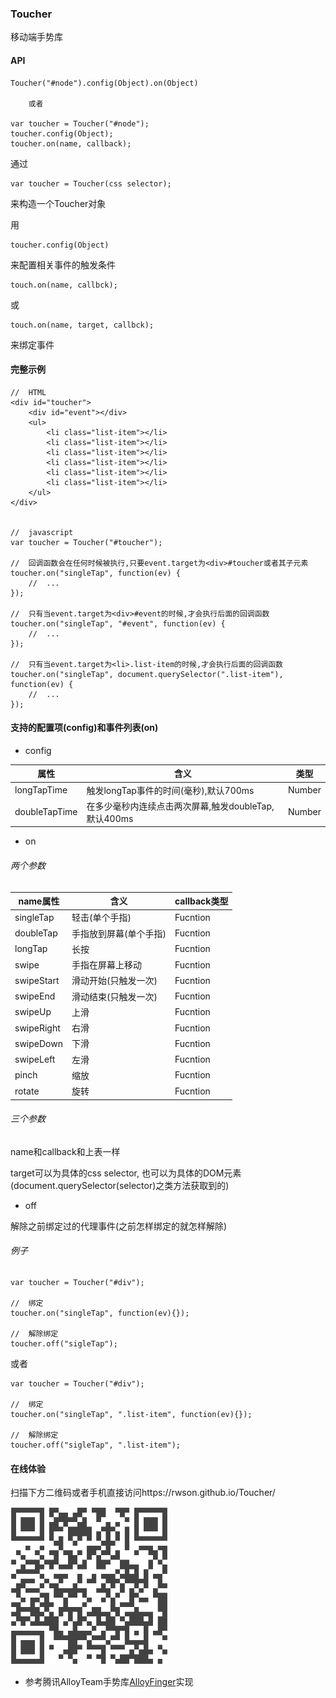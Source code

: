### Toucher

移动端手势库

#### API
        
    Toucher("#node").config(Object).on(Object)

        或者
        
    var toucher = Toucher("#node");
    toucher.config(Object);
    toucher.on(name, callback);
    
通过

    var toucher = Toucher(css selector);
    
来构造一个Toucher对象

用

    toucher.config(Object)
    
来配置相关事件的触发条件


    touch.on(name, callbck);
    
或

    touch.on(name, target, callbck);

来绑定事件

#### 完整示例

    //  HTML
    <div id="toucher">
        <div id="event"></div>
        <ul>
            <li class="list-item"></li>
            <li class="list-item"></li>
            <li class="list-item"></li>
            <li class="list-item"></li>
            <li class="list-item"></li>
            <li class="list-item"></li>
        </ul>
    </div>
    
    
    //  javascript
    var toucher = Toucher("#toucher");
    
    //  回调函数会在任何时候被执行,只要event.target为<div>#toucher或者其子元素
    toucher.on("singleTap", function(ev) {
        //  ...
    });
    
    //  只有当event.target为<div>#event的时候,才会执行后面的回调函数
    toucher.on("singleTap", "#event", function(ev) {
        //  ...
    });
    
    //  只有当event.target为<li>.list-item的时候,才会执行后面的回调函数
    toucher.on("singleTap", document.querySelector(".list-item"), function(ev) {
        //  ...
    });
    

####  支持的配置项(config)和事件列表(on)

- config

属性 | 含义  |  类型
---|---|---
longTapTime | 触发longTap事件的时间(毫秒),默认700ms |  Number
doubleTapTime | 在多少毫秒内连续点击两次屏幕,触发doubleTap,默认400ms  | Number

- on

###### 两个参数

name属性 | 含义 |  callback类型
---|---|---
singleTap | 轻击(单个手指) |  Fucntion
doubleTap | 手指放到屏幕(单个手指) |  Fucntion
longTap | 长按 |  Fucntion
swipe | 手指在屏幕上移动 |  Fucntion
swipeStart | 滑动开始(只触发一次) |  Fucntion
swipeEnd | 滑动结束(只触发一次) |  Fucntion
swipeUp | 上滑 |  Fucntion
swipeRight | 右滑 |  Fucntion
swipeDown | 下滑 |  Fucntion
swipeLeft | 左滑 |  Fucntion
pinch | 缩放 |  Fucntion
rotate | 旋转 |  Fucntion

###### 三个参数

name和callback和上表一样

target可以为具体的css selector, 也可以为具体的DOM元素(document.querySelector(selector)之类方法获取到的)

- off

解除之前绑定过的代理事件(之前怎样绑定的就怎样解除)

###### 例子

    var toucher = Toucher("#div");
    
    //  绑定
    toucher.on("singleTap", function(ev){});
    
    //  解除绑定
    toucher.off("sigleTap");
    
或者
    
    var toucher = Toucher("#div");
    
    //  绑定
    toucher.on("singleTap", ".list-item", function(ev){});
    
    //  解除绑定
    toucher.off("sigleTap", ".list-item");

#### 在线体验

扫描下方二维码或者手机直接访问https://rwson.github.io/Toucher/

<img src="img/demo.png" width="50%" height="50%" />

- 参考腾讯AlloyTeam手势库[AlloyFinger](https://github.com/AlloyTeam/AlloyFinger)实现
